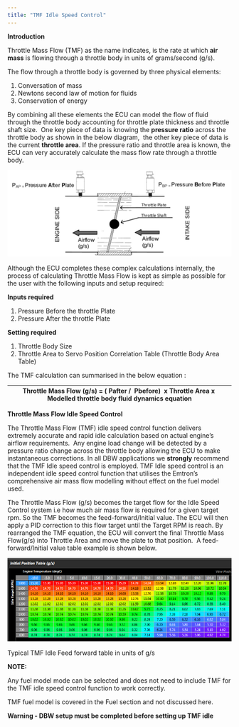 ```yaml
---
title: "TMF Idle Speed Control"
---
```



**Introduction**&nbsp;


Throttle Mass Flow (TMF) as the name indicates, is the rate at which **air mass** is flowing through a throttle body in units of grams/second (g/s).&nbsp;

The flow through a throttle body is governed by three physical elements:


1. Conversation of mass
1. Newtons second law of motion for fluids
1. Conservation of energy&nbsp;


By combining all these elements the ECU can model the flow of fluid through the throttle body accounting for throttle plate thickness and throttle shaft size.&nbsp; One key piece of data is knowing the **pressure ratio** across the throttle body as shown in the below diagram,&nbsp; the other key piece of data is the current **throttle area**. If the pressure ratio and throttle area is known, the ECU can very accurately calculate the mass flow rate through a throttle body.


![Image](</img/Throttle Drawing13.jpg>)




Although the ECU completes these complex calculations internally, the process of calculating Throttle Mass Flow is kept as simple as possible for the user with the following inputs and setup required:



**Inputs required**

1. Pressure Before the throttle Plate&nbsp;
1. Pressure After the throttle Plate&nbsp;


**Setting required**&nbsp;

1. Throttle Body Size
1. Throttle Area to Servo Position Correlation Table (Throttle Body Area Table)&nbsp;



The TMF calculation can summarised in the below equation :


| **Throttle Mass Flow (g/s) = ( Pafter /&nbsp; Pbefore)&nbsp; x Throttle Area x&nbsp; Modelled throttle body fluid dynamics equation** |
| ------------------------------------------------------------------------------------------------------------------------------------- |




**Throttle Mass Flow Idle Speed Control**


The Throttle Mass Flow (TMF) idle speed control function delivers extremely accurate and rapid idle calculation based on actual engine’s airflow requirements.&nbsp; Any engine load change will be detected by a pressure ratio change across the throttle body allowing the ECU to make instantaneous corrections. In all DBW applications we **strongly** recommend that the TMF Idle speed control is employed. TMF Idle speed control is an independent idle speed control function that utilises the Emtron’s comprehensive air mass flow modelling without effect on the fuel model used.



The Throttle Mass Flow (g/s) becomes the target flow for the Idle Speed Control system i.e how much air mass flow is required for a given target rpm. So the TMF becomes the feed-forward/Initial value. The ECU will then apply a PID correction to this flow target until the Target RPM is reach. By rearranged the TMF equation, the ECU will convert the final Throttle Mass Flow(g/s) into Throttle Area and move the plate to that position.&nbsp; A feed-forward/Initial value table example is shown below.



![Image](</img/Untitled214.png>)

Typical TMF Idle Feed forward table in units of g/s



**NOTE:**

Any fuel model mode can be selected and does not need to include TMF for the TMF idle speed control function to work correctly.&nbsp;

TMF fuel model is covered in the Fuel section and not discussed here.


**Warning - DBW setup must be completed before setting up TMF idle**







